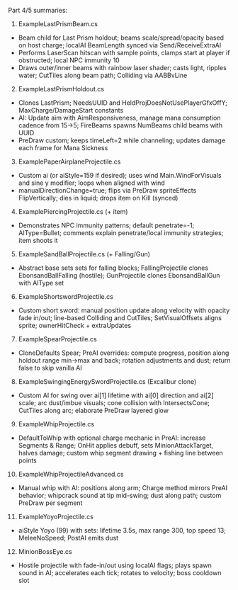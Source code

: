 Part 4/5 summaries:

1) ExampleLastPrismBeam.cs
- Beam child for Last Prism holdout; beams scale/spread/opacity based on host charge; localAI BeamLength synced via Send/ReceiveExtraAI
- Performs LaserScan hitscan with sample points, clamps start at player if obstructed; local NPC immunity 10
- Draws outer/inner beams with rainbow laser shader; casts light, ripples water; CutTiles along beam path; Colliding via AABBvLine

2) ExampleLastPrismHoldout.cs
- Clones LastPrism; NeedsUUID and HeldProjDoesNotUsePlayerGfxOffY; MaxCharge/DamageStart constants
- AI: Update aim with AimResponsiveness, manage mana consumption cadence from 15→5; FireBeams spawns NumBeams child beams with UUID
- PreDraw custom; keeps timeLeft=2 while channeling; updates damage each frame for Mana Sickness

3) ExamplePaperAirplaneProjectile.cs
- Custom ai (or aiStyle=159 if desired); uses wind Main.WindForVisuals and sine y modifier; loops when aligned with wind
- manualDirectionChange=true; flips via PreDraw spriteEffects FlipVertically; dies in liquid; drops item on Kill (synced)

4) ExamplePiercingProjectile.cs (+ item)
- Demonstrates NPC immunity patterns; default penetrate=-1; AIType=Bullet; comments explain penetrate/local immunity strategies; item shoots it

5) ExampleSandBallProjectile.cs (+ Falling/Gun)
- Abstract base sets sets for falling blocks; FallingProjectile clones EbonsandBallFalling (hostile); GunProjectile clones EbonsandBallGun with AIType set

6) ExampleShortswordProjectile.cs
- Custom short sword: manual position update along velocity with opacity fade in/out; line-based Colliding and CutTiles; SetVisualOffsets aligns sprite; ownerHitCheck + extraUpdates

7) ExampleSpearProjectile.cs
- CloneDefaults Spear; PreAI overrides: compute progress, position along holdout range min→max and back; rotation adjustments and dust; return false to skip vanilla AI

8) ExampleSwingingEnergySwordProjectile.cs (Excalibur clone)
- Custom AI for swing over ai[1] lifetime with ai[0] direction and ai[2] scale; arc dust/imbue visuals; cone collision with IntersectsCone; CutTiles along arc; elaborate PreDraw layered glow

9) ExampleWhipProjectile.cs
- DefaultToWhip with optional charge mechanic in PreAI: increase Segments & Range; OnHit applies debuff, sets MinionAttackTarget, halves damage; custom whip segment drawing + fishing line between points

10) ExampleWhipProjectileAdvanced.cs
- Manual whip with AI: positions along arm; Charge method mirrors PreAI behavior; whipcrack sound at tip mid-swing; dust along path; custom PreDraw per segment

11) ExampleYoyoProjectile.cs
- aiStyle Yoyo (99) with sets: lifetime 3.5s, max range 300, top speed 13; MeleeNoSpeed; PostAI emits dust

12) MinionBossEye.cs
- Hostile projectile with fade-in/out using localAI flags; plays spawn sound in AI; accelerates each tick; rotates to velocity; boss cooldown slot
